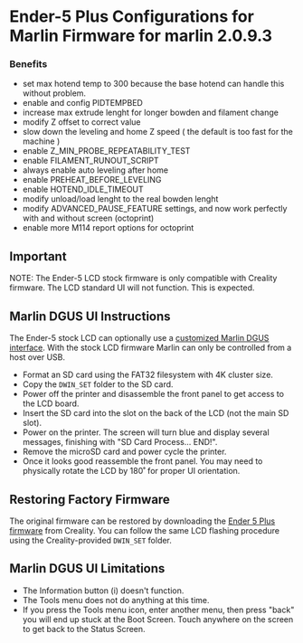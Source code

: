 # Ender-5 Plus Configurations for Marlin Firmware for marlin 2.0.9.3

### Benefits

- set max hotend temp to 300 because the base hotend can handle this without problem.
- enable and config PIDTEMPBED
- increase max extrude lenght for longer bowden and filament change
- modify Z offset to correct value
- slow down the leveling and home Z speed ( the default is too fast for the machine )
- enable Z_MIN_PROBE_REPEATABILITY_TEST
- enable FILAMENT_RUNOUT_SCRIPT
- always enable auto leveling after home
- enable PREHEAT_BEFORE_LEVELING
- enable HOTEND_IDLE_TIMEOUT
- modify unload/load lenght to the real bowden lenght
- modify ADVANCED_PAUSE_FEATURE settings, and now work perfectly with and without screen (octoprint) 
- enable more M114 report options for octoprint

## Important

NOTE: The Ender-5 LCD stock firmware is only compatible with Creality firmware. The LCD standard UI will not function. This is expected.

## Marlin DGUS UI Instructions

The Ender-5 stock LCD can optionally use a [customized Marlin DGUS interface](https://github.com/coldtobi/Marlin_DGUS_Resources). With the stock LCD firmware Marlin can only be controlled from a host over USB.

- Format an SD card using the FAT32 filesystem with 4K cluster size.
- Copy the `DWIN_SET` folder to the SD card.
- Power off the printer and disassemble the front panel to get access to the LCD board.
- Insert the SD card into the slot on the back of the LCD (not the main SD slot).
- Power on the printer. The screen will turn blue and display several messages, finishing with "SD Card Process... END!".
- Remove the microSD card and power cycle the printer.
- Once it looks good reassemble the front panel. You may need to physically rotate the LCD by 180˚ for proper UI orientation.

## Restoring Factory Firmware

The original firmware can be restored by downloading the [Ender 5 Plus firmware](https://www.creality.com/download) from Creality. You can follow the same LCD flashing procedure using the Creality-provided `DWIN_SET` folder.

## Marlin DGUS UI Limitations

- The Information button (i) doesn't function.
- The Tools menu does not do anything at this time.
- If you press the Tools menu icon, enter another menu, then press "back" you will end up stuck at the Boot Screen. Touch anywhere on the screen to get back to the Status Screen.
